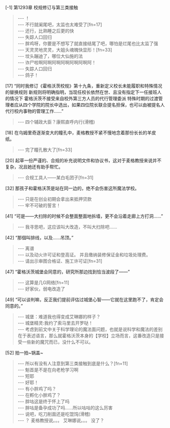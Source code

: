
[-1] 第1293章 校规修订与第三类接触
>--- ！<br>
>--- 不行就阑尾吧，太监也太难受了[fn=17]<br>
>--- 还行，比熟睡之后更的快<br>
>--- 失踪人口回归<br>
>--- 胖鸡呀，你要是不想写了就直接结尾了吧，哪怕是烂尾也比太监了强<br>
>--- 天灵灵地灵灵，大姐头魂魄快显形！[fn=33]<br>
>--- 坟头蹦迪了，哪位大仙施的法<br>
>--- 诈尸啦啊阿啊阿啊阿啊阿啊阿啊阿！<br>
>--- 失踪人口回归<br>
>--- 鸽子！<br>

[17] “同时我修订《霍格沃茨校规》第十九条，重新定义校长未能履职和特殊情况的替换规则 新规则将明确指明，当现任校长依然在世、且没有指定下一任接班人的情况下 霍格沃茨不接受来自校外第三方人员的代行管理委派 特殊时期的过渡管理者应从四个学院的院长中选出，如果四位院长联合提名担保，也可以由被提名人代行校内事物的管理工作……”
>--- 四个辅政大臣？康熙直呼内行(滑稽)<br>

[18] 在乌姆里奇逐渐变大的瞳孔中，麦格教授不紧不慢地念着那份长长的羊皮纸。
>--- 完了瞳孔散大了[fn=33]<br>

[20] 起草一份严谨的、合规的补充说明文件和协议书，这对于麦格教授来说并不复杂，况且她还有助手帮忙。
>--- 合规工具人——某白毛团子[fn=31]<br>

[32] 那孩子和霍格沃茨是站在同一边的，绝不会伤害这所魔法学校。
>--- 只是在创业初期会拿出来抵押贷款<br>
>--- 牢不可破的誓言！<br>

[41] “可是——大扫除的时候不会整面整面地拆墙，更不会沿着走廊上方打洞……”
>--- 我寻思吧，这应该叫大改造，不叫大扫除吧……<br>

[42] “那個叫排线，以及……吊顶。”
>--- 离谱<br>
>--- 以及动火许可证和登高证。
并且缴纳装修保证金和垃圾处理费。<br>
>--- 请出示审图合格证、施工许可证[fn=31]<br>

[47] “霍格沃茨城堡会同意的，研究所那边找到恰当波段了——”
>--- 这算是几G网络[fn=11]<br>
>--- 好家伙，弱电改造了<br>

[49] “可以谈判嘛，反正我们提前评估过城堡心智——它就在这里跑不了，肯定会同意的。”
>--- 城堡：难道我也得变成艾琳娜的样子？<br>
>--- 城堡精灵:我约了索马里去开罗哒！<br>
>--- 考虑到前文中关于科学理论的魔法面问题，也就是说科学和魔法的差别在于表述语言，那么就霍格沃茨本身的【学校】立场而言，这番改造只是接受一些新的魔咒而已，没什么不可以。<br>

[52] 拍一拍~锅盖~
>--- 所以有没有人注意到第三类接触到底是什么？[fn=11]<br>
>--- 魁首是不是在向老枪学习啊<br>
>--- 短耶<br>
>--- 好耶！<br>
>--- 有小胖鸡了吗？<br>
>--- 在孵化小胖鸡了？<br>
>--- 胖咕这是终于怀上了吗<br>
>--- 胖咕是备孕成功了吗……所以咕咕的这么厉害<br>
>--- 说吧，吃刀削面还是吃馄饨(滑稽)<br>
>--- ？
麦格教授说。。。
艾琳娜说。。。
没了？<br>
